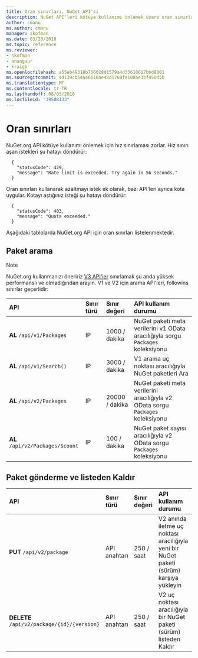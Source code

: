 ```yaml
---
title: Oran sınırları, NuGet API'si
description: NuGet API'leri kötüye kullanımı önlemek üzere oran sınırları zorunlu.
author: cmanu
ms.author: cmanu
manager: skofman
ms.date: 03/20/2018
ms.topic: reference
ms.reviewer:
- skofman
- anangaur
- kraigb
ms.openlocfilehash: a55eb49318b766028d1579a4d33618617bbd8801
ms.sourcegitcommit: 4d139cb54a46616ae48d1768fa108ae3bf450d5b
ms.translationtype: MT
ms.contentlocale: tr-TR
ms.lasthandoff: 08/03/2018
ms.locfileid: "39508133"
---
```

# <a name="rate-limits"></a>Oran sınırları

NuGet.org API kötüye kullanımı önlemek için hız sınırlaması zorlar. Hız sınırı aşan istekleri şu hatayı döndürür: 

  ~~~
    {
      "statusCode": 429,
      "message": "Rate limit is exceeded. Try again in 56 seconds."
    }
  ~~~

Oran sınırları kullanarak azaltmayı istek ek olarak, bazı API'leri ayrıca kota uygular. Kotayı aştığınız isteği şu hatayı döndürür:

  ~~~
    {
      "statusCode": 403,
      "message": "Quota exceeded."
    }
  ~~~

Aşağıdaki tablolarda NuGet.org API için oran sınırları listelenmektedir.

## <a name="package-search"></a>Paket arama

> [!Note]
> NuGet.org kullanmanızı öneririz [V3 API'ler](https://docs.microsoft.com/nuget/api/search-query-service-resource) sınırlamak şu anda yüksek performanslı ve olmadığından arayın. V1 ve V2 için arama API'leri, followins sınırlar geçerlidir:


| API | Sınır türü | Sınır değeri | API kullanım durumu |
|:---|:---|:---|:---|
**AL** `/api/v1/Packages` | IP | 1000 / dakika | NuGet paketi meta verilerini v1 OData aracılığıyla sorgu `Packages` koleksiyonu |
**AL** `/api/v1/Search()` | IP | 3000 / dakika | V1 arama uç noktası aracılığıyla NuGet paketleri Ara | 
**AL** `/api/v2/Packages` | IP | 20000 / dakika | NuGet paketi meta verilerini aracılığıyla v2 OData sorgu `Packages` koleksiyonu | 
**AL** `/api/v2/Packages/$count` | IP | 100 / dakika | NuGet paket sayısı aracılığıyla v2 OData sorgu `Packages` koleksiyonu | 

## <a name="package-push-and-unlist"></a>Paket gönderme ve listeden Kaldır

| API | Sınır türü | Sınır değeri | API kullanım durumu | 
|:---|:---|:---|:--- |
**PUT** `/api/v2/package` | API anahtarı | 250 / saat | V2 anında iletme uç noktası aracılığıyla yeni bir NuGet paketi (sürüm) karşıya yükleyin 
**DELETE** `/api/v2/package/{id}/{version}` | API anahtarı | 250 / saat | V2 uç noktası aracılığıyla bir NuGet paketi (sürüm) listeden Kaldır 
